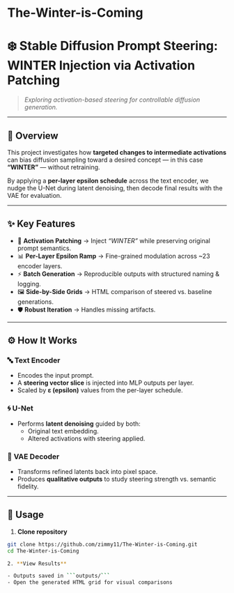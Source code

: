 # The-Winter-is-Coming
# ❄️ Stable Diffusion Prompt Steering: WINTER Injection via Activation Patching  

> *Exploring activation-based steering for controllable diffusion generation.*  

---

## 🌌 Overview  

This project investigates how **targeted changes to intermediate activations** can bias diffusion sampling toward a desired concept — in this case **“WINTER”** — without retraining.  

By applying a **per-layer epsilon schedule** across the text encoder, we nudge the U-Net during latent denoising, then decode final results with the VAE for evaluation.  

---

## ✨ Key Features  

- 🧩 **Activation Patching** → Inject *“WINTER”* while preserving original prompt semantics.  
- 📊 **Per-Layer Epsilon Ramp** → Fine-grained modulation across ~23 encoder layers.  
- ⚡ **Batch Generation** → Reproducible outputs with structured naming & logging.  
- 🖼️ **Side-by-Side Grids** → HTML comparison of steered vs. baseline generations.  
- 🛡️ **Robust Iteration** → Handles missing artifacts.  

---

## ⚙️ How It Works  

### 🔤 **Text Encoder**  
- Encodes the input prompt.  
- A **steering vector slice** is injected into MLP outputs per layer.  
- Scaled by **ε (epsilon)** values from the per-layer schedule.  

### 🌀 **U-Net**  
- Performs **latent denoising** guided by both:  
  - Original text embedding.  
  - Altered activations with steering applied.  

### 🎨 **VAE Decoder**  
- Transforms refined latents back into pixel space.  
- Produces **qualitative outputs** to study steering strength vs. semantic fidelity.  

---

## 🚀 **Usage**

1. **Clone repository**

```bash
git clone https://github.com/zimmy11/The-Winter-is-Coming.git
cd The-Winter-is-Coming

2. **View Results**

- Outputs saved in ```outputs/```
- Open the generated HTML grid for visual comparisons
